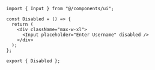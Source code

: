 ﻿```tsx
import { Input } from "@/components/ui";

const Disabled = () => {
  return (
    <div className="max-w-xl">
      <Input placeholder="Enter Username" disabled />
    </div>
  );
};

export { Disabled };

```
